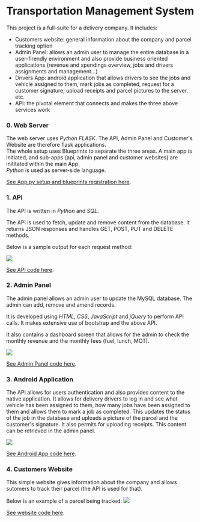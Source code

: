# Transportation Management System

This project is a full-suite for a delivery company. It includes:

 - Customers website: general information about the company and parcel tracking option
 - Admin Panel: allows an admin user to manage the entire database in a user-firendly environment and also provide business oriented applications (revenue and spendings overview, jobs and drivers assignments and management...)
 - Drivers App: android application that allows drivers to see the jobs and vehicle assigned to them, mark jobs as completed, request for a customer signature, upload receipts and parcel pictures to the server, etc.
 - API: the pivotal element that connects and makes the three above services work

### 0. Web Server

The web server uses *Python FLASK*. The API, Admin Panel and Customer's Website are therefore flask applications.  
The whole setup uses Blueprints to separate the three areas. A main app is initiated, and sub-apps (api, admin panel and customer websites) are inititated within the main App.  
*Python* is used as server-side language.

[See App.py setup and blueprints registration here](https://github.com/musevarg/Transportation-Management-System/blob/master/API-and-Admin-Panel/App/App/App.py).

### 1. API

The API is written in *Python* and *SQL*.

The API is used to fetch, update and remove content from the database. It returns JSON responses and handles GET, POST, PUT and DELETE methods.

Below is a sample output for each request method:

![](https://www.sedhna.com/tps/scr1.png)

[See API code here](https://github.com/musevarg/Transportation-Management-System/blob/master/API-and-Admin-Panel/App/App/API/RestAPI.py).

### 2. Admin Panel

The admin panel allows an admin user to update the MySQL database. The admin can add, remove and amend records.

It is developed using *HTML*, *CSS*, *JavaScript* and *jQuery* to perform API calls. It makes extensive use of bootstrap and the above API.

It also contains a dashboard screen that allows for the admin to check the monthly revenue and the monthly fees (fuel, lunch, MOT).

![](https://www.sedhna.com/tps/scr2.png)

[See Admin Panel code here](https://github.com/musevarg/Transportation-Management-System/tree/master/API-and-Admin-Panel/App/App/AdminPanel).

### 3. Android Application

The API allows for users authentication and also provides content to the native application.
It allows for delivery drivers to log in and see what vehicle has been assigned to them, how many jobs have been assigned to them and allows them to mark a job as completed. This updates the status of the job in the database and uploads a picture of the parcel and the customer's signature.
It also permits for uploading receipts. This content can be retrieved in the admin panel.

![](https://www.sedhna.com/tps/scr3.png)

[See Android App code here](https://github.com/musevarg/Transportation-Management-System/tree/master/Drivers-Android-App/app/src/main).

### 4. Customers Website

This simple website gives information about the company and allows sutomers to track their parcel (the API is used for that).

Below is an example of a parcel being tracked:
![](https://www.sedhna.com/tps/scr4.png)

[See website code here](https://github.com/musevarg/Transportation-Management-System/tree/master/API-and-Admin-Panel/App/App/Website).
